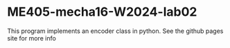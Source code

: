 # ME405-mecha16-W2024-lab02
This program implements an encoder class in python.
See the github pages site for more info

